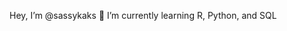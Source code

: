 Hey, I’m @sassykaks
🌱 I’m currently learning R, Python, and SQL


<!---
sassykaks/sassykaks is a ✨ special ✨ repository because its `README.md` (this file) appears on your GitHub profile.
You can click the Preview link to take a look at your changes.
--->
